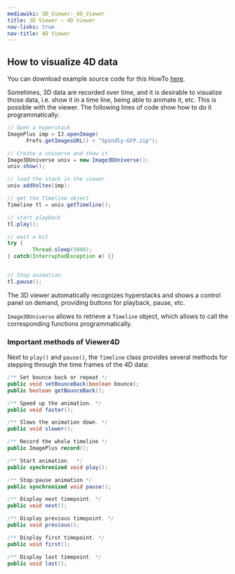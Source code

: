 ```yaml
---
mediawiki: 3D_Viewer:_4D_Viewer
title: 3D Viewer › 4D Viewer
nav-links: true
nav-title: 4D Viewer
---
```


## How to visualize 4D data

You can download example source code for this HowTo [here](/plugins/3d-viewer/example-code).

Sometimes, 3D data are recorded over time, and it is desirable to visualize those data, i.e. show it in a time line, being able to animate it, etc. This is possible with the viewer. The following lines of code show how to do it programmatically:

```java
// Open a hyperstack
ImagePlus imp = IJ.openImage(
      Prefs.getImagesURL() + "Spindly-GFP.zip");

// Create a universe and show it
Image3DUniverse univ = new Image3DUniverse();
univ.show();

// load the stack in the viewer
univ.addVoltex(imp);

// get the Timeline object
Timeline tl = univ.getTimeline();

// start playback
tl.play();

// wait a bit
try {
        Thread.sleep(5000);
} catch(InterruptedException e) {}


// Stop animation
tl.pause();
```

The 3D viewer automatically recognizes hyperstacks and shows a control panel on demand, providing buttons for playback, pause, etc.

`Image3DUniverse` allows to retrieve a `Timeline` object, which allows to call the corresponding functions programmatically.

### Important methods of Viewer4D

Next to `play()` and `pause()`, the `Timeline` class provides several methods for stepping through the time frames of the 4D data:

```java
/** Set bounce-back or repeat */
public void setBounceBack(boolean bounce);
public boolean getBounceBack();

/** Speed up the animation. */
public void faster();

/** Slows the animation down. */
public void slower();

/** Record the whole timeline */
public ImagePlus record();

/** Start animation.  */
public synchronized void play();

/** Stop/pause animation */
public synchronized void pause();

/** Display next timepoint. */
public void next();

/** Display previous timepoint. */
public void previous();

/** Display first timepoint. */
public void first();

/** Display last timepoint. */
public void last();
```
